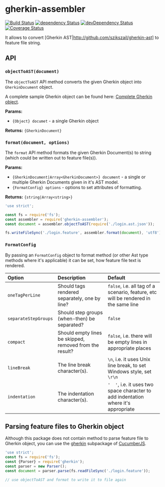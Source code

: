 # gherkin-assembler

[![Build Status](https://travis-ci.org/szikszail/gherkin-assembler.svg?branch=master)](https://travis-ci.org/szikszail/gherkin-assembler) [![dependency Status](https://david-dm.org/szikszail/gherkin-assembler.svg)](https://david-dm.org/szikszail/gherkin-assembler) [![devDependency Status](https://david-dm.org/szikszail/gherkin-assembler/dev-status.svg)](https://david-dm.org/szikszail/gherkin-assembler#info=devDependencies) [![Coverage Status](https://coveralls.io/repos/github/szikszail/gherkin-assembler/badge.svg?branch=master)](https://coveralls.io/github/szikszail/gherkin-assembler?branch=master)

It allows to convert [Gherkin AST|http://github.com/szikszail/gherkin-ast] to feature file string.

## API

### `objectToAST(document)`

The `objectToAST` API method converts the given Gherkin object into `GherkinDocument` object.

A complete sample Gherkin object can be found here: [Complete Gherkin object](/test/data/base.ast.json).

**Params:**
  * `{Object} documet` - a single Gherkin object
  
**Returns:** `{GherkinDocument}`

### `format(document, options)`

The `format` API method formats the given Gherkin Document(s) to string (which could be written out to feature file(s)).

**Params:**
  * `{GherkinDocument|Array<GherkinDocument>} document` - a single or multiple Gherkin Documents given in it's AST model.
  * `{FormatConfig} options` - options to set attributes of formatting.
  
**Returns:** `{string|Array<string>}`

```javascript
'use strict';

const fs = require('fs');
const assembler = require('gherkin-assembler');
const document = assembler.objectToAST(require('./login.ast.json'));

fs.writeFileSync('./login.feature', assembler.format(document), 'utf8');
```

### `FormatConfig`

By passing an `FormatConfig` object to format method (or other Ast type methods where it's applicable) it can be set, how feature file text is rendered.

| Option | Description | Default |
|:-------|:------------|:--------|
| `oneTagPerLine` | Should tags rendered separately, one by line? | `false`, i.e. all tag of a scenario, feature, etc will be rendered in the same line |
| `separateStepGroups` | Should step groups (when-then) be separated? | `false` |
| `compact` | Should empty lines be skipped, removed from the result? | `false`, i.e. there will be empty lines in appropriate places |
| `lineBreak` | The line break character(s). | `\n`, i.e. it uses Unix line break, to set Windows style, set `\r\n` |
| `indentation` | The indentation character(s). | `'  '`, i.e. it uses two space character to add indentation where it's appropriate | 

## Parsing feature files to Gherkin object

Although this package does not contain method to parse feature file to Gherkin object, you can use the [gherkin](https://github.com/cucumber/cucumber/tree/master/gherkin) subpackage of [CucumberJS](https://github.com/cucumber/cucumber).

```javascript
'use strict';
const fs = require('fs');
const {Parser} = require('gherkin');
const parser = new Parser();
const document = parser.parse(fs.readFileSync('./login.feature'));

// use objectToAST and format to write it to file again
```